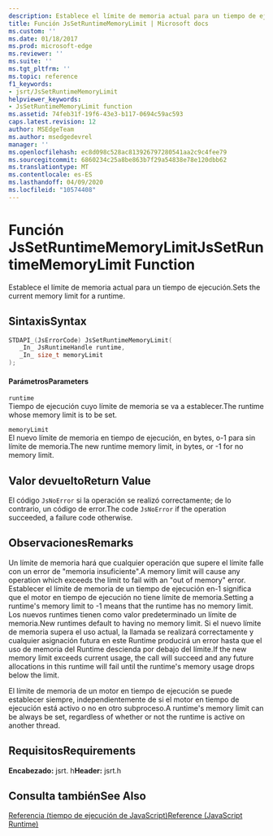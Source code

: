 ```yaml
---
description: Establece el límite de memoria actual para un tiempo de ejecución.
title: Función JsSetRuntimeMemoryLimit | Microsoft docs
ms.custom: ''
ms.date: 01/18/2017
ms.prod: microsoft-edge
ms.reviewer: ''
ms.suite: ''
ms.tgt_pltfrm: ''
ms.topic: reference
f1_keywords:
- jsrt/JsSetRuntimeMemoryLimit
helpviewer_keywords:
- JsSetRuntimeMemoryLimit function
ms.assetid: 74feb31f-19f6-43e3-b117-0694c59ac593
caps.latest.revision: 12
author: MSEdgeTeam
ms.author: msedgedevrel
manager: ''
ms.openlocfilehash: ec8d098c528ac813926797280541aa2c9c4fee79
ms.sourcegitcommit: 6860234c25a8be863b7f29a54838e78e120dbb62
ms.translationtype: MT
ms.contentlocale: es-ES
ms.lasthandoff: 04/09/2020
ms.locfileid: "10574408"
---
```

# <span data-ttu-id="dc897-103">Función JsSetRuntimeMemoryLimit</span><span class="sxs-lookup"><span data-stu-id="dc897-103">JsSetRuntimeMemoryLimit Function</span></span>
<span data-ttu-id="dc897-104">Establece el límite de memoria actual para un tiempo de ejecución.</span><span class="sxs-lookup"><span data-stu-id="dc897-104">Sets the current memory limit for a runtime.</span></span>  
  
## <span data-ttu-id="dc897-105">Sintaxis</span><span class="sxs-lookup"><span data-stu-id="dc897-105">Syntax</span></span>  
  
```cpp  
STDAPI_(JsErrorCode) JsSetRuntimeMemoryLimit(  
   _In_ JsRuntimeHandle runtime,  
   _In_ size_t memoryLimit  
);  
```  
  
#### <span data-ttu-id="dc897-106">Parámetros</span><span class="sxs-lookup"><span data-stu-id="dc897-106">Parameters</span></span>  
 `runtime`  
 <span data-ttu-id="dc897-107">Tiempo de ejecución cuyo límite de memoria se va a establecer.</span><span class="sxs-lookup"><span data-stu-id="dc897-107">The runtime whose memory limit is to be set.</span></span>  
  
 `memoryLimit`  
 <span data-ttu-id="dc897-108">El nuevo límite de memoria en tiempo de ejecución, en bytes, o-1 para sin límite de memoria.</span><span class="sxs-lookup"><span data-stu-id="dc897-108">The new runtime memory limit, in bytes, or -1 for no memory limit.</span></span>  
  
## <span data-ttu-id="dc897-109">Valor devuelto</span><span class="sxs-lookup"><span data-stu-id="dc897-109">Return Value</span></span>  
 <span data-ttu-id="dc897-110">El código `JsNoError` si la operación se realizó correctamente; de lo contrario, un código de error.</span><span class="sxs-lookup"><span data-stu-id="dc897-110">The code `JsNoError` if the operation succeeded, a failure code otherwise.</span></span>  
  
## <span data-ttu-id="dc897-111">Observaciones</span><span class="sxs-lookup"><span data-stu-id="dc897-111">Remarks</span></span>  
 <span data-ttu-id="dc897-112">Un límite de memoria hará que cualquier operación que supere el límite falle con un error de "memoria insuficiente".</span><span class="sxs-lookup"><span data-stu-id="dc897-112">A memory limit will cause any operation which exceeds the limit to fail with an "out of memory" error.</span></span> <span data-ttu-id="dc897-113">Establecer el límite de memoria de un tiempo de ejecución en-1 significa que el motor en tiempo de ejecución no tiene límite de memoria.</span><span class="sxs-lookup"><span data-stu-id="dc897-113">Setting a runtime's memory limit to -1 means that the runtime has no memory limit.</span></span> <span data-ttu-id="dc897-114">Los nuevos runtimes tienen como valor predeterminado un límite de memoria.</span><span class="sxs-lookup"><span data-stu-id="dc897-114">New runtimes default to having no memory limit.</span></span> <span data-ttu-id="dc897-115">Si el nuevo límite de memoria supera el uso actual, la llamada se realizará correctamente y cualquier asignación futura en este Runtime producirá un error hasta que el uso de memoria del Runtime descienda por debajo del límite.</span><span class="sxs-lookup"><span data-stu-id="dc897-115">If the new memory limit exceeds current usage, the call will succeed and any future allocations in this runtime will fail until the runtime's memory usage drops below the limit.</span></span>  
  
 <span data-ttu-id="dc897-116">El límite de memoria de un motor en tiempo de ejecución se puede establecer siempre, independientemente de si el motor en tiempo de ejecución está activo o no en otro subproceso.</span><span class="sxs-lookup"><span data-stu-id="dc897-116">A runtime's memory limit can be always be set, regardless of whether or not the runtime is active on another thread.</span></span>  
  
## <span data-ttu-id="dc897-117">Requisitos</span><span class="sxs-lookup"><span data-stu-id="dc897-117">Requirements</span></span>  
 <span data-ttu-id="dc897-118">**Encabezado:** jsrt. h</span><span class="sxs-lookup"><span data-stu-id="dc897-118">**Header:** jsrt.h</span></span>  
  
## <span data-ttu-id="dc897-119">Consulta también</span><span class="sxs-lookup"><span data-stu-id="dc897-119">See Also</span></span>  
 [<span data-ttu-id="dc897-120">Referencia (tiempo de ejecución de JavaScript)</span><span class="sxs-lookup"><span data-stu-id="dc897-120">Reference (JavaScript Runtime)</span></span>](../chakra-hosting/reference-javascript-runtime.md)